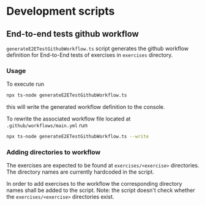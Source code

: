 # Development scripts

## End-to-end tests github workflow

`generateE2ETestGithubWorkflow.ts` script generates the github workflow definition for End-to-End tests of exercises in `exercises` directory.

### Usage

To execute run 
```sh
npx ts-node generateE2ETestGithubWorkflow.ts
```

this will write the generated workflow definition to the console.

To rewrite the associated workflow file located at `.github/workflows/main.yml` run
```sh
npx ts-node generateE2ETestGithubWorkflow.ts --write
```

### Adding directories to workflow

The exercises are expected to be found at `exercises/<exercise>` directories. The directory names are currently hardcoded in the script.

In order to add exercises to the workflow the corresponding directory names shall be added to the script. Note: the script doesn't check whether the `exercises/<exercise>` directories exist.
